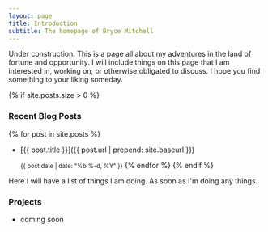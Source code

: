 ```yaml
---
layout: page
title: Introduction 
subtitle: The homepage of Bryce Mitchell
---
```

Under construction. This is a page all about my adventures in the land of
fortune and opportunity. I will include things on this page that I am
interested in, working on, or otherwise obligated to discuss. I hope you
find something to your liking someday.

{% if site.posts.size > 0 %}
### Recent Blog Posts
{% for post in site.posts %}
* [{{ post.title }}]({{ post.url | prepend: site.baseurl }})

    <small>{{ post.date | date: "%b %-d, %Y" }}</small>
{% endfor %}
{% endif %}

Here I will have a list of things I am doing. As soon as I'm doing
any things.

### Projects
* coming soon
